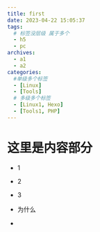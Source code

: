 ```yaml
---
title: first
date: 2023-04-22 15:05:37
tags: 
  # 标签没层级 属于多个
  - h5
  - pc
archives:
  - a1
  - a2
categories:
  #单级多个标签
  - [Linux]
  - [Tools]
  # 多级多个标签
  - [Linux1, Hexo]
  - [Tools1, PHP]
---
```


# 这里是内容部分

- 1

- 2

- 3

- 为什么

- 
